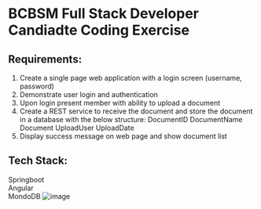 # BCBSM Full Stack Developer Candiadte Coding Exercise

## Requirements:
1.	Create a single page web application with a login screen (username, password)
2.	Demonstrate user login and authentication
3.	Upon login present member with ability to upload a document
4.	Create a REST service to receive the document and store the document in a database with the below structure:
DocumentID 
DocumentName 
Document 
UploadUser 
UploadDate
5.	Display success message on web page and show document list

## Tech Stack:  
Springboot  
Angular  
MondoDB
![image](https://github.com/thechuckfrank/bcbsm-full-stack-developer-candidate/assets/558795/55737826-637a-4b09-82ed-affda7e46c97)

